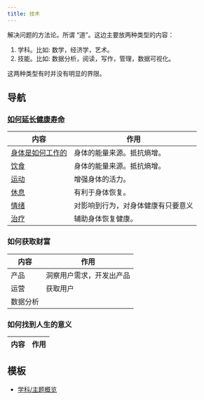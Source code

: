 ```yaml
---
title: 技术
---
```


解决问题的方法论。所谓 “道”。这边主要放两种类型的内容：
1. 学科。比如: 数学，经济学，艺术。
2. 技能。比如: 数据分析，阅读，写作，管理，数据可视化。

这两种类型有时并没有明显的界限。

## 导航
### [如何延长健康寿命](./health/readme.md)
| 内容                   |         作用          |
|-------------------------|------------------------------|
| [身体是如何工作的](./health/base/readme.md)       |  身体的能量来源。抵抗熵增。 |
| [饮食](./health/nutrition/readme.md)       |  身体的能量来源。抵抗熵增。 |
| [运动](./health/sport/readmd.md)    |   增强身体的活力。  |
| [休息](./health/rest/readme.md)    |   有利于身体恢复。  | 
| [情绪](./health/mood/readme.md)    |  对影响到行为，对身体健康有只要意义   |
| [治疗](./health/treatment/readme.md)    |    辅助身体恢复健康。  |

### 如何获取财富
| 内容                   |         作用          |
|-------------------------|------------------------------|
|   产品     |   洞察用户需求，开发出产品 |
|   运营     |   获取用户 |
| 数据分析   | |


### 如何找到人生的意义
| 内容                   |         作用          |
|-------------------------|------------------------------|



## 模板
* [学科/主题概览](../personal/sop/content/subject.md)

